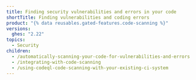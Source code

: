 ```yaml
---
title: Finding security vulnerabilities and errors in your code
shortTitle: Finding vulnerabilities and coding errors
product: "{% data reusables.gated-features.code-scanning %}"
versions:
  ghes: "2.22"
topics:
  - Security
children:
  - /automatically-scanning-your-code-for-vulnerabilities-and-errors
  - /integrating-with-code-scanning
  - /using-codeql-code-scanning-with-your-existing-ci-system
---
```


<!--See /content/code-security/secure-coding for the latest version of this article -->

